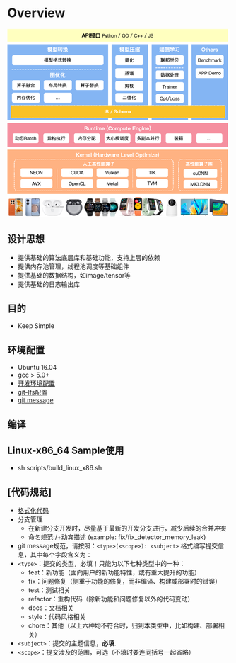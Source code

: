 # Overview

![avatar](docs/framework.png)

## 设计思想

* 提供基础的算法底层库和基础功能，支持上层的依赖
* 提供内存池管理，线程池调度等基础组件
* 提供基础的数据结构，如image/tensor等
* 提供基础的日志输出库

## 目的

* Keep Simple

## 环境配置

* Ubuntu 16.04
* gcc > 5.0+
* [开发环境配置]()
* [git-lfs配置]()
* [git message](https://github.com/streamich/git-cz)

## 编译


## Linux-x86_64 Sample使用

* sh scripts/build_linux_x86.sh


## [代码规范]
* [格式化代码](.clang-format)
* 分支管理
  * 在新建分支开发时，尽量基于最新的开发分支进行，减少后续的合并冲突
  * 命名规范:<type>/+动宾描述 (example: fix/fix_detector_memory_leak)
* git message规范，请按照：`<type>(<scope>): <subject>` 格式编写提交信息，其中每个字段含义为：
* `<type>`：提交的类型，必填！只能为以下七种类型中的一种：
  * feat：新功能（面向用户的新功能特性，或有重大提升的功能）
  * fix：问题修复（侧重于功能的修复，而非编译、构建或部署时的错误）
  * test：测试相关
  * refactor：重构代码（除新功能和问题修复以外的代码变动）
  * docs：文档相关
  * style：代码风格相关
  * chore：其他（以上六种均不符合时，归到本类型中，比如构建、部署相关）
* `<subject>`：提交的主题信息，**必填**.
* `<scope>`：提交涉及的范围，可选（不填时要连同括号一起省略）